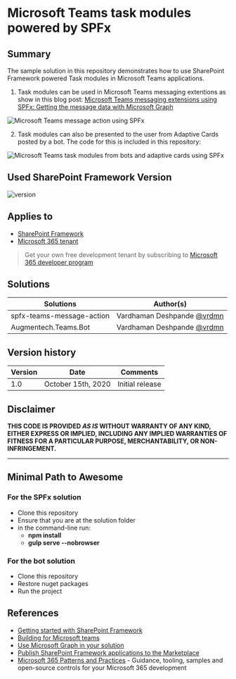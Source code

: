 # Microsoft Teams task modules powered by SPFx

## Summary

The sample solution in this repository demonstrates how to use SharePoint Framework powered Task modules in Microsoft Teams applications.

1) Task modules can be used in Microsoft Teams messaging extentions as show in this blog post: [Microsoft Teams messaging extensions using SPFx: Getting the message data with Microsoft Graph](https://www.vrdmn.com/2020/09/microsoft-teams-messaging-extensions.html)

![Microsoft Teams message action using SPFx](/assets/msgextspfx.gif)

2) Task modules can also be presented to the user from Adaptive Cards posted by a bot. The code for this is included in this repository:

![Microsoft Teams task modules from bots and adaptive cards using SPFx](/assets/botspfx.gif)


## Used SharePoint Framework Version

![version](https://img.shields.io/badge/version-1.11-green.svg)

## Applies to

- [SharePoint Framework](https://aka.ms/spfx)
- [Microsoft 365 tenant](https://docs.microsoft.com/en-us/sharepoint/dev/spfx/set-up-your-developer-tenant)

> Get your own free development tenant by subscribing to [Microsoft 365 developer program](http://aka.ms/o365devprogram)


## Solutions

Solutions|Author(s)
--------|---------
spfx-teams-message-action | Vardhaman Deshpande [@vrdmn](https://twitter.com/vrdmn)
Augmentech.Teams.Bot | Vardhaman Deshpande [@vrdmn](https://twitter.com/vrdmn)

## Version history

Version|Date|Comments
-------|----|--------
1.0|October 15th, 2020|Initial release

## Disclaimer

**THIS CODE IS PROVIDED *AS IS* WITHOUT WARRANTY OF ANY KIND, EITHER EXPRESS OR IMPLIED, INCLUDING ANY IMPLIED WARRANTIES OF FITNESS FOR A PARTICULAR PURPOSE, MERCHANTABILITY, OR NON-INFRINGEMENT.**

---

## Minimal Path to Awesome

### For the SPFx solution
- Clone this repository
- Ensure that you are at the solution folder
- in the command-line run:
  - **npm install**
  - **gulp serve --nobrowser**

### For the bot solution
- Clone this repository
- Restore nuget packages
- Run the project

## References

- [Getting started with SharePoint Framework](https://docs.microsoft.com/en-us/sharepoint/dev/spfx/set-up-your-developer-tenant)
- [Building for Microsoft teams](https://docs.microsoft.com/en-us/sharepoint/dev/spfx/build-for-teams-overview)
- [Use Microsoft Graph in your solution](https://docs.microsoft.com/en-us/sharepoint/dev/spfx/web-parts/get-started/using-microsoft-graph-apis)
- [Publish SharePoint Framework applications to the Marketplace](https://docs.microsoft.com/en-us/sharepoint/dev/spfx/publish-to-marketplace-overview)
- [Microsoft 365 Patterns and Practices](https://aka.ms/m365pnp) - Guidance, tooling, samples and open-source controls for your Microsoft 365 development